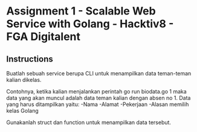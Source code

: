 # Assignment 1 - Scalable Web Service with Golang - Hacktiv8 - FGA Digitalent

## Instructions

Buatlah sebuah service berupa CLI untuk menampilkan data teman-teman kalian dikelas.

Contohnya, ketika kalian menjalankan perintah go run biodata.go 1 maka data yang akan muncul adalah data teman kalian dengan absen no 1. Data yang harus ditampilkan yaitu:
-Nama
-Alamat
-Pekerjaan
-Alasan memilih kelas Golang

Gunakanlah struct dan function untuk menampilkan data tersebut.
